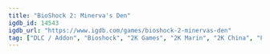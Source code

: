 ```yaml
---
title: "BioShock 2: Minerva's Den"
igdb_id: 14543
igdb_url: "https://www.igdb.com/games/bioshock-2-minervas-den"
tag: ["DLC / Addon", "Bioshock", "2K Games", "2K Marin", "2K China", "Feral Interactive", "Shooter", "Adventure", "Single player", "First person", "Action", "Science fiction"]
---
```

